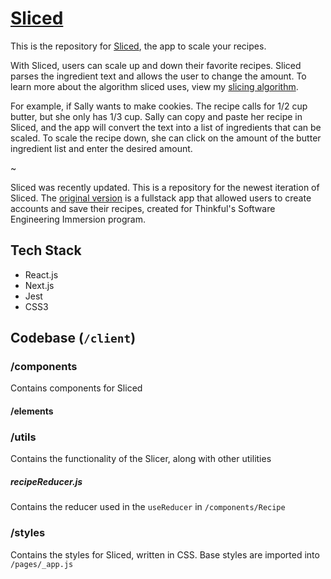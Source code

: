 # [Sliced](https://sliced.vercel.app/)

This is the repository for [Sliced](https://sliced.vercel.app/), the app to scale your recipes.

With Sliced, users can scale up and down their favorite recipes. Sliced parses the ingredient text and allows the user to change the amount. To learn more about the algorithm sliced uses, view my [slicing algorithm](https://github.com/rachelrly/slicer).

For example, if Sally wants to make cookies. The recipe calls for 1/2 cup butter, but she only has 1/3 cup. Sally can copy and paste her recipe in Sliced, and the app will convert the text into a list of ingredients that can be scaled. To scale the recipe down, she can click on the amount of the butter ingredient list and enter the desired amount.

~

Sliced was recently updated. This is a repository for the newest iteration of Sliced. The [original version](https://github.com/rachelrly/sliced-client) is a fullstack app that allowed users to create accounts and save their recipes, created for Thinkful's Software Engineering Immersion program.

## Tech Stack

- React.js
- Next.js
- Jest
- CSS3

## Codebase (`/client`)

### /components

Contains components for Sliced

#### /elements

### /utils

Contains the functionality of the Slicer, along with other utilities

##### recipeReducer.js

Contains the reducer used in the `useReducer` in `/components/Recipe`

### /styles

Contains the styles for Sliced, written in CSS. Base styles are imported into `/pages/_app.js`
